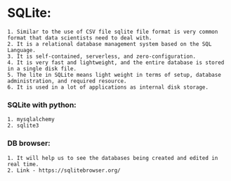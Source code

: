 # SQLite:
    1. Similar to the use of CSV file sqlite file format is very common format that data scientists need to deal with.
    2. It is a relational database management system based on the SQL Language.
    3. It is self-contained, serverless, and zero-configuration.
    4. It is very fast and lightweight, and the entire database is stored in a single disk file.
    5. The lite in SQLite means light weight in terms of setup, database administration, and required resource.
    6. It is used in a lot of applications as internal disk storage.
### SQLite with python:
    1. mysqlalchemy
    2. sqlite3

### DB browser:
    1. It will help us to see the databases being created and edited in real time. 
    2. Link - https://sqlitebrowser.org/